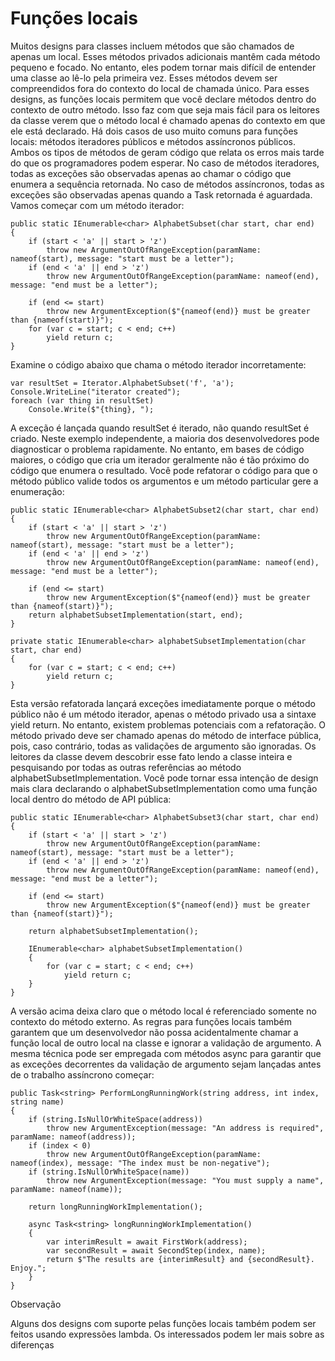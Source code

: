 ﻿# Funções locais

Muitos designs para classes incluem métodos que são chamados de apenas um local. Esses métodos privados adicionais mantêm cada método pequeno e focado. No entanto, eles podem tornar mais difícil de entender uma classe ao lê-lo pela primeira vez. Esses métodos devem ser compreendidos fora do contexto do local de chamada único.
Para esses designs, as funções locais permitem que você declare métodos dentro do contexto de outro método. Isso faz com que seja mais fácil para os leitores da classe verem que o método local é chamado apenas do contexto em que ele está declarado.
Há dois casos de uso muito comuns para funções locais: métodos iteradores públicos e métodos assíncronos públicos. Ambos os tipos de métodos de geram código que relata os erros mais tarde do que os programadores podem esperar. No caso de métodos iteradores, todas as exceções são observadas apenas ao chamar o código que enumera a sequência retornada. No caso de métodos assíncronos, todas as exceções são observadas apenas quando a Task retornada é aguardada.
Vamos começar com um método iterador:



```
public static IEnumerable<char> AlphabetSubset(char start, char end)
{
    if (start < 'a' || start > 'z')
        throw new ArgumentOutOfRangeException(paramName: nameof(start), message: "start must be a letter");
    if (end < 'a' || end > 'z')
        throw new ArgumentOutOfRangeException(paramName: nameof(end), message: "end must be a letter");

    if (end <= start)
        throw new ArgumentException($"{nameof(end)} must be greater than {nameof(start)}");
    for (var c = start; c < end; c++)
        yield return c;
}
```
Examine o código abaixo que chama o método iterador incorretamente:



```
var resultSet = Iterator.AlphabetSubset('f', 'a');
Console.WriteLine("iterator created");
foreach (var thing in resultSet)
    Console.Write($"{thing}, ");
```
A exceção é lançada quando resultSet é iterado, não quando resultSet é criado. Neste exemplo independente, a maioria dos desenvolvedores pode diagnosticar o problema rapidamente. No entanto, em bases de código maiores, o código que cria um iterador geralmente não é tão próximo do código que enumera o resultado. Você pode refatorar o código para que o método público valide todos os argumentos e um método particular gere a enumeração:



```
public static IEnumerable<char> AlphabetSubset2(char start, char end)
{
    if (start < 'a' || start > 'z')
        throw new ArgumentOutOfRangeException(paramName: nameof(start), message: "start must be a letter");
    if (end < 'a' || end > 'z')
        throw new ArgumentOutOfRangeException(paramName: nameof(end), message: "end must be a letter");

    if (end <= start)
        throw new ArgumentException($"{nameof(end)} must be greater than {nameof(start)}");
    return alphabetSubsetImplementation(start, end);
}

private static IEnumerable<char> alphabetSubsetImplementation(char start, char end)
{ 
    for (var c = start; c < end; c++)
        yield return c;
}
```
Esta versão refatorada lançará exceções imediatamente porque o método público não é um método iterador, apenas o método privado usa a sintaxe yield return. No entanto, existem problemas potenciais com a refatoração. O método privado deve ser chamado apenas do método de interface pública, pois, caso contrário, todas as validações de argumento são ignoradas. Os leitores da classe devem descobrir esse fato lendo a classe inteira e pesquisando por todas as outras referências ao método alphabetSubsetImplementation.
Você pode tornar essa intenção de design mais clara declarando o alphabetSubsetImplementation como uma função local dentro do método de API pública:



```
public static IEnumerable<char> AlphabetSubset3(char start, char end)
{
    if (start < 'a' || start > 'z')
        throw new ArgumentOutOfRangeException(paramName: nameof(start), message: "start must be a letter");
    if (end < 'a' || end > 'z')
        throw new ArgumentOutOfRangeException(paramName: nameof(end), message: "end must be a letter");

    if (end <= start)
        throw new ArgumentException($"{nameof(end)} must be greater than {nameof(start)}");

    return alphabetSubsetImplementation();

    IEnumerable<char> alphabetSubsetImplementation()
    {
        for (var c = start; c < end; c++)
            yield return c;
    }
}
```
A versão acima deixa claro que o método local é referenciado somente no contexto do método externo. As regras para funções locais também garantem que um desenvolvedor não possa acidentalmente chamar a função local de outro local na classe e ignorar a validação de argumento.
A mesma técnica pode ser empregada com métodos async para garantir que as exceções decorrentes da validação de argumento sejam lançadas antes de o trabalho assíncrono começar:



```
public Task<string> PerformLongRunningWork(string address, int index, string name)
{
    if (string.IsNullOrWhiteSpace(address))
        throw new ArgumentException(message: "An address is required", paramName: nameof(address));
    if (index < 0)
        throw new ArgumentOutOfRangeException(paramName: nameof(index), message: "The index must be non-negative");
    if (string.IsNullOrWhiteSpace(name))
        throw new ArgumentException(message: "You must supply a name", paramName: nameof(name));

    return longRunningWorkImplementation();

    async Task<string> longRunningWorkImplementation()
    {
        var interimResult = await FirstWork(address);
        var secondResult = await SecondStep(index, name);
        return $"The results are {interimResult} and {secondResult}. Enjoy.";
    }
}
```
Observação

Alguns dos designs com suporte pelas funções locais também podem ser feitos usando expressões lambda. Os interessados podem ler mais sobre as diferenças